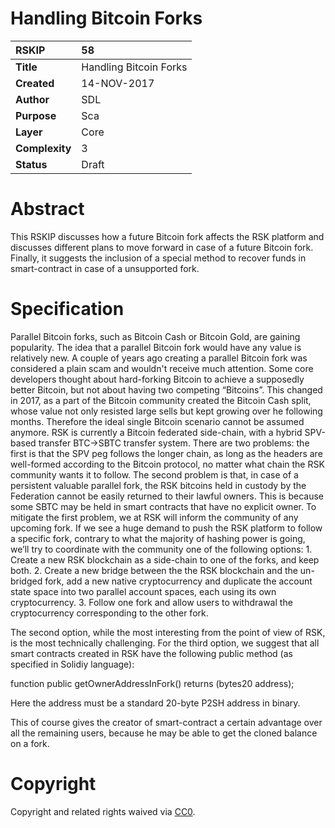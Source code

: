 # Handling Bitcoin Forks

|RSKIP          |58           |
| :------------ |:-------------|
|**Title**      |Handling Bitcoin Forks |
|**Created**    |14-NOV-2017 |
|**Author**     |SDL |
|**Purpose**    |Sca |
|**Layer**      |Core |
|**Complexity** |3 |
|**Status**     |Draft |

# **Abstract**


This RSKIP discusses how a future Bitcoin fork affects the RSK platform and discusses different plans to move forward in case of a future Bitcoin fork. Finally, it suggests the inclusion of a special method to recover funds in smart-contract in case of a unsupported fork.


# **Specification**

Parallel Bitcoin forks, such as Bitcoin Cash or Bitcoin Gold, are gaining popularity. The idea that a parallel Bitcoin fork would have any value is relatively new. A couple of years ago creating a parallel Bitcoin fork was considered a plain scam and wouldn't receive much attention. Some core developers thought about hard-forking Bitcoin to achieve a supposedly better Bitcoin, but not about having two competing “Bitcoins”. This changed in 2017, as a part of the Bitcoin community created the Bitcoin Cash split, whose value not only resisted large sells but kept growing over he following months. Therefore the ideal single Bitcoin scenario cannot be assumed anymore. RSK is currently a Bitcoin federated side-chain, with a hybrid SPV-based transfer BTC->SBTC transfer system. There are two problems: the first is that the SPV peg follows the longer chain, as long as the headers are well-formed according to the Bitcoin protocol, no matter what chain the RSK community wants it to follow. The second problem is that, in case of a persistent valuable parallel fork, the RSK bitcoins held in custody by the Federation cannot be easily returned to their lawful owners. This is because some SBTC may be held in smart contracts that have no explicit owner. To mitigate the first problem, we at RSK will inform the community of any upcoming fork. If we see a huge demand to push the RSK platform to follow a specific fork, contrary to what the majority of hashing power is going, we’ll try to coordinate with the community one of the following options:
    1. Create a new RSK blockchain as a side-chain to one of the forks, and keep both.
    2. Create a new bridge between the the RSK blockchain and the un-bridged fork, add a new native cryptocurrency and duplicate the account state space into two parallel account spaces, each using its own cryptocurrency. 
    3. Follow one fork and allow users to withdrawal the cryptocurrency corresponding to the other fork.

The second option, while the most interesting from the point of view of RSK, is the most technically challenging. For the third option, we suggest that all smart contracts created in RSK have the following public method (as specified in Solidiy language):

function public getOwnerAddressInFork() returns (bytes20 address);

Here the address must be a standard 20-byte P2SH address in binary.

This of course gives the creator of smart-contract a certain advantage over all the remaining users, because he may be able to get the cloned balance on a fork.

# **Copyright**

Copyright and related rights waived via [CC0](https://creativecommons.org/publicdomain/zero/1.0/).
